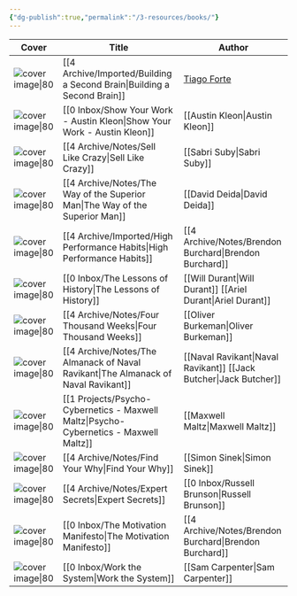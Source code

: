 ```yaml
---
{"dg-publish":true,"permalink":"/3-resources/books/"}
---
```



| Cover                                                                                                       | Title                                                                                    | Author                                                    |
| ----------------------------------------------------------------------------------------------------------- | ---------------------------------------------------------------------------------------- | --------------------------------------------------------- |
| ![cover image\|80](https://s3.eu-central-1.wasabisys.com/nienormaal/public/71jhK9zsKEL-min_1024x1024.webp)  | [[4 Archive/Imported/Building a Second Brain\|Building a Second Brain]]               | [Tiago Forte](Tiago%20Forte.md)                           |
| ![cover image\|80](\-)                                                                                      | [[0 Inbox/Show Your Work - Austin Kleon\|Show Your Work - Austin Kleon]]              | [[Austin Kleon\|Austin Kleon]]                            |
| ![cover image\|80](https://nienormaal.s3.eu-central-1.wasabisys.com/public/sell-like-crazy.jpg)             | [[4 Archive/Notes/Sell Like Crazy\|Sell Like Crazy]]                                  | [[Sabri Suby\|Sabri Suby]]                                |
| ![cover image\|80](https://nienormaal.s3.eu-central-1.wasabisys.com/public/the-way-of-the-superior-man.jpg) | [[4 Archive/Notes/The Way of the Superior Man\|The Way of the Superior Man]]          | [[David Deida\|David Deida]]                              |
| ![cover image\|80](https://s3.eu-central-1.wasabisys.com/nienormaal/public/HighPerformanceHabits.jpg)       | [[4 Archive/Imported/High Performance Habits\|High Performance Habits]]               | [[4 Archive/Notes/Brendon Burchard\|Brendon Burchard]] |
| ![cover image\|80](\-)                                                                                      | [[0 Inbox/The Lessons of History\|The Lessons of History]]                            | [[Will Durant\|Will Durant]] [[Ariel Durant\|Ariel Durant]]                          |
| ![cover image\|80](https://nienormaal.s3.eu-central-1.wasabisys.com/public/four-thousand-weeks.jpg)         | [[4 Archive/Notes/Four Thousand Weeks\|Four Thousand Weeks]]                          | [[Oliver Burkeman\|Oliver Burkeman]]                      |
| ![cover image\|80](\-)                                                                                      | [[4 Archive/Notes/The Almanack of Naval Ravikant\|The Almanack of Naval Ravikant]]    | [[Naval Ravikant\|Naval Ravikant]] [[Jack Butcher\|Jack Butcher]]                       |
| ![cover image\|80](\-)                                                                                      | [[1 Projects/Psycho-Cybernetics - Maxwell Maltz\|Psycho-Cybernetics - Maxwell Maltz]] | [[Maxwell Maltz\|Maxwell Maltz]]                          |
| ![cover image\|80](\-)                                                                                      | [[4 Archive/Notes/Find Your Why\|Find Your Why]]                                      | [[Simon Sinek\|Simon Sinek]]                              |
| ![cover image\|80](https://nienormaal.s3.eu-central-1.wasabisys.com/public/expert-secrets-cover.jpg)        | [[4 Archive/Notes/Expert Secrets\|Expert Secrets]]                                    | [[0 Inbox/Russell Brunson\|Russell Brunson]]           |
| ![cover image\|80](\-)                                                                                      | [[0 Inbox/The Motivation Manifesto\|The Motivation Manifesto]]                        | [[4 Archive/Notes/Brendon Burchard\|Brendon Burchard]] |
| ![cover image\|80](https://nienormaal.s3.eu-central-1.wasabisys.com/public/work-the-system.jpg)             | [[0 Inbox/Work the System\|Work the System]]                                          | [[Sam Carpenter\|Sam Carpenter]]                          |

